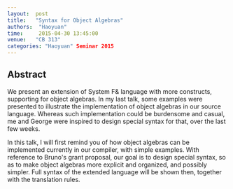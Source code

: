 ```yaml
--- 
layout:  post 
title:   "Syntax for Object Algebras"
authors:  "Haoyuan"
time:     2015-04-30 13:45:00
venue:   "CB 313"
categories: "Haoyuan" Seminar 2015
--- 
```

## Abstract

We present an extension of System F& language with more constructs,
supporting for object algebras. In my last talk, some examples were
presented to illustrate the implementation of object algebras in our
source language. Whereas such implementation could be burdensome and
casual, me and George were inspired to design special syntax for that,
over the last few weeks.

In this talk, I will first remind you of how object algebras can be
implemented currently in our compiler, with simple examples. With
reference to Bruno's grant proposal, our goal is to design special
syntax, so as to make object algebras more explicit and organized, and
possibly simpler. Full syntax of the extended language will be shown
then, together with the translation rules.

